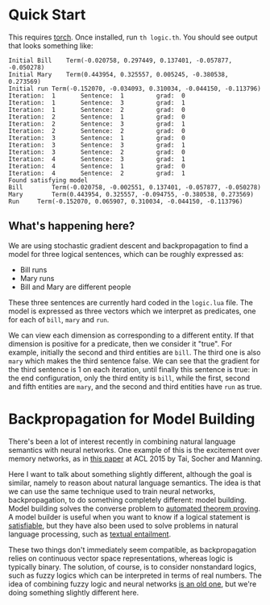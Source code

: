 Quick Start
===========

This requires [torch](http://torch.ch/docs/getting-started.html). Once
installed, run `th logic.th`. You should see output that looks
something like:

```
Initial Bill	Term(-0.020758, 0.297449, 0.137401, -0.057877, -0.050278)
Initial Mary	Term(0.443954, 0.325557, 0.005245, -0.380538, 0.273569)
Initial run	Term(-0.152070, -0.034093, 0.310034, -0.044150, -0.113796)
Iteration:	1		Sentence:  1	     grad:	0	
Iteration:	1		Sentence:  3	     grad:	1	
Iteration:	1		Sentence:  2	     grad:	0	
Iteration:	2		Sentence:  1	     grad:	0	
Iteration:	2		Sentence:  3	     grad:	1	
Iteration:	2		Sentence:  2	     grad:	0	
Iteration:	3		Sentence:  1	     grad:	0	
Iteration:	3		Sentence:  3	     grad:	1	
Iteration:	3		Sentence:  2	     grad:	0	
Iteration:	4		Sentence:  3	     grad:	1	
Iteration:	4		Sentence:  1	     grad:	0	
Iteration:	4		Sentence:  2	     grad:	1	
Found satisfying model
Bill		Term(-0.020758, -0.002551, 0.137401, -0.057877, -0.050278)
Mary		Term(0.443954, 0.325557, -0.094755, -0.380538, 0.273569)
Run		Term(-0.152070, 0.065907, 0.310034, -0.044150, -0.113796)
```

What's happening here?
----------------------

We are using stochastic gradient descent and backpropagation to find a
model for three logical sentences, which can be roughly expressed as:

 - Bill runs
 - Mary runs
 - Bill and Mary are different people

These three sentences are currently hard coded in the `logic.lua`
file. The model is expressed as three vectors which we interpret as
predicates, one for each of `bill`, `mary` and `run`.

We can view each dimension as corresponding to a different entity. If
that dimension is positive for a predicate, then we consider it
"true". For example, initially the second and third entities are
`bill`. The third one is also `mary` which makes the third sentence
false. We can see that the gradient for the third sentence is 1 on
each iteration, until finally this sentence is true: in the end
configuration, only the third entity is `bill`, while the first,
second and fifth entities are `mary`, and the second and third
entities have `run` as true.

Backpropagation for Model Building
==================================

There's been a lot of interest recently in combining natural language
semantics with neural networks. One example of this is the excitement
over memory networks, as in
[this paper](http://www.aclweb.org/anthology/P/P15/P15-1150.pdf) at
ACL 2015 by Tai, Socher and Manning.

Here I want to talk about something slightly different, although the
goal is similar, namely to reason about natural language
semantics. The idea is that we can use the same technique used to
train neural networks, backpropagation, to do something completely
different: model building. Model building solves the converse problem
to
[automated theorem proving](https://en.wikipedia.org/wiki/Automated_theorem_proving).
A model builder is useful when you want to know if a logical statement
is [satisfiable](https://en.wikipedia.org/wiki/Satisfiability), but
they have also been used to solve problems in natural language
processing, such as
[textual entailment](http://www.let.rug.nl/bos/pubs/BosMarkert2006MLCW.pdf).

These two things don't immediately seem compatible, as backpropagation
relies on continuous vector space representations, whereas logic is
typically binary. The solution, of course, is to consider nonstandard
logics, such as fuzzy logics which can be interpreted in terms of real
numbers. The idea of combining fuzzy logic and neural networks
[is an old one](https://en.wikipedia.org/wiki/Neuro-fuzzy), but we're
doing something slightly different here.
